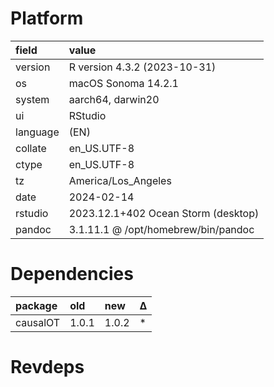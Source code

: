 # Platform

|field    |value                               |
|:--------|:-----------------------------------|
|version  |R version 4.3.2 (2023-10-31)        |
|os       |macOS Sonoma 14.2.1                 |
|system   |aarch64, darwin20                   |
|ui       |RStudio                             |
|language |(EN)                                |
|collate  |en_US.UTF-8                         |
|ctype    |en_US.UTF-8                         |
|tz       |America/Los_Angeles                 |
|date     |2024-02-14                          |
|rstudio  |2023.12.1+402 Ocean Storm (desktop) |
|pandoc   |3.1.11.1 @ /opt/homebrew/bin/pandoc |

# Dependencies

|package  |old   |new   |Δ  |
|:--------|:-----|:-----|:--|
|causalOT |1.0.1 |1.0.2 |*  |

# Revdeps


